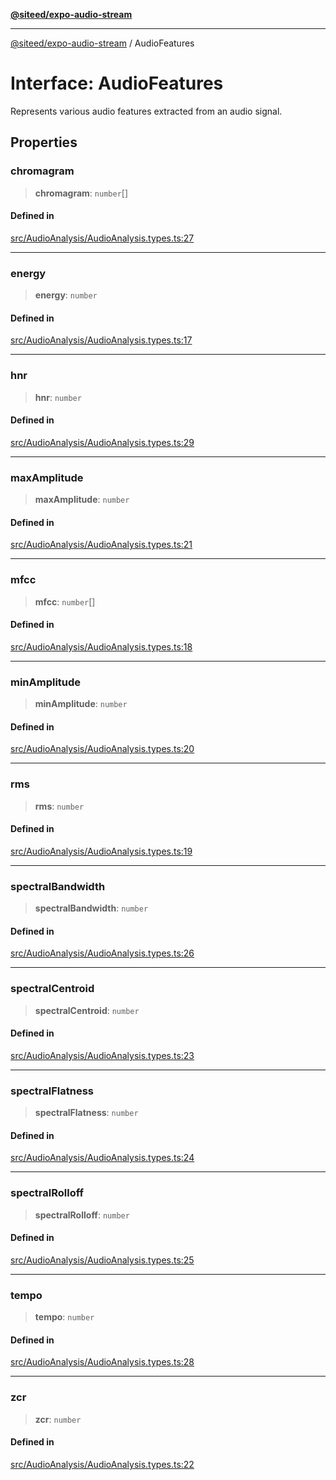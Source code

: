 [**@siteed/expo-audio-stream**](../README.md)

***

[@siteed/expo-audio-stream](../README.md) / AudioFeatures

# Interface: AudioFeatures

Represents various audio features extracted from an audio signal.

## Properties

### chromagram

> **chromagram**: `number`[]

#### Defined in

[src/AudioAnalysis/AudioAnalysis.types.ts:27](https://github.com/deeeed/expo-audio-stream/blob/67c0151498a79fdb4d385168c502a8eaeb33efe1/packages/expo-audio-stream/src/AudioAnalysis/AudioAnalysis.types.ts#L27)

***

### energy

> **energy**: `number`

#### Defined in

[src/AudioAnalysis/AudioAnalysis.types.ts:17](https://github.com/deeeed/expo-audio-stream/blob/67c0151498a79fdb4d385168c502a8eaeb33efe1/packages/expo-audio-stream/src/AudioAnalysis/AudioAnalysis.types.ts#L17)

***

### hnr

> **hnr**: `number`

#### Defined in

[src/AudioAnalysis/AudioAnalysis.types.ts:29](https://github.com/deeeed/expo-audio-stream/blob/67c0151498a79fdb4d385168c502a8eaeb33efe1/packages/expo-audio-stream/src/AudioAnalysis/AudioAnalysis.types.ts#L29)

***

### maxAmplitude

> **maxAmplitude**: `number`

#### Defined in

[src/AudioAnalysis/AudioAnalysis.types.ts:21](https://github.com/deeeed/expo-audio-stream/blob/67c0151498a79fdb4d385168c502a8eaeb33efe1/packages/expo-audio-stream/src/AudioAnalysis/AudioAnalysis.types.ts#L21)

***

### mfcc

> **mfcc**: `number`[]

#### Defined in

[src/AudioAnalysis/AudioAnalysis.types.ts:18](https://github.com/deeeed/expo-audio-stream/blob/67c0151498a79fdb4d385168c502a8eaeb33efe1/packages/expo-audio-stream/src/AudioAnalysis/AudioAnalysis.types.ts#L18)

***

### minAmplitude

> **minAmplitude**: `number`

#### Defined in

[src/AudioAnalysis/AudioAnalysis.types.ts:20](https://github.com/deeeed/expo-audio-stream/blob/67c0151498a79fdb4d385168c502a8eaeb33efe1/packages/expo-audio-stream/src/AudioAnalysis/AudioAnalysis.types.ts#L20)

***

### rms

> **rms**: `number`

#### Defined in

[src/AudioAnalysis/AudioAnalysis.types.ts:19](https://github.com/deeeed/expo-audio-stream/blob/67c0151498a79fdb4d385168c502a8eaeb33efe1/packages/expo-audio-stream/src/AudioAnalysis/AudioAnalysis.types.ts#L19)

***

### spectralBandwidth

> **spectralBandwidth**: `number`

#### Defined in

[src/AudioAnalysis/AudioAnalysis.types.ts:26](https://github.com/deeeed/expo-audio-stream/blob/67c0151498a79fdb4d385168c502a8eaeb33efe1/packages/expo-audio-stream/src/AudioAnalysis/AudioAnalysis.types.ts#L26)

***

### spectralCentroid

> **spectralCentroid**: `number`

#### Defined in

[src/AudioAnalysis/AudioAnalysis.types.ts:23](https://github.com/deeeed/expo-audio-stream/blob/67c0151498a79fdb4d385168c502a8eaeb33efe1/packages/expo-audio-stream/src/AudioAnalysis/AudioAnalysis.types.ts#L23)

***

### spectralFlatness

> **spectralFlatness**: `number`

#### Defined in

[src/AudioAnalysis/AudioAnalysis.types.ts:24](https://github.com/deeeed/expo-audio-stream/blob/67c0151498a79fdb4d385168c502a8eaeb33efe1/packages/expo-audio-stream/src/AudioAnalysis/AudioAnalysis.types.ts#L24)

***

### spectralRolloff

> **spectralRolloff**: `number`

#### Defined in

[src/AudioAnalysis/AudioAnalysis.types.ts:25](https://github.com/deeeed/expo-audio-stream/blob/67c0151498a79fdb4d385168c502a8eaeb33efe1/packages/expo-audio-stream/src/AudioAnalysis/AudioAnalysis.types.ts#L25)

***

### tempo

> **tempo**: `number`

#### Defined in

[src/AudioAnalysis/AudioAnalysis.types.ts:28](https://github.com/deeeed/expo-audio-stream/blob/67c0151498a79fdb4d385168c502a8eaeb33efe1/packages/expo-audio-stream/src/AudioAnalysis/AudioAnalysis.types.ts#L28)

***

### zcr

> **zcr**: `number`

#### Defined in

[src/AudioAnalysis/AudioAnalysis.types.ts:22](https://github.com/deeeed/expo-audio-stream/blob/67c0151498a79fdb4d385168c502a8eaeb33efe1/packages/expo-audio-stream/src/AudioAnalysis/AudioAnalysis.types.ts#L22)

